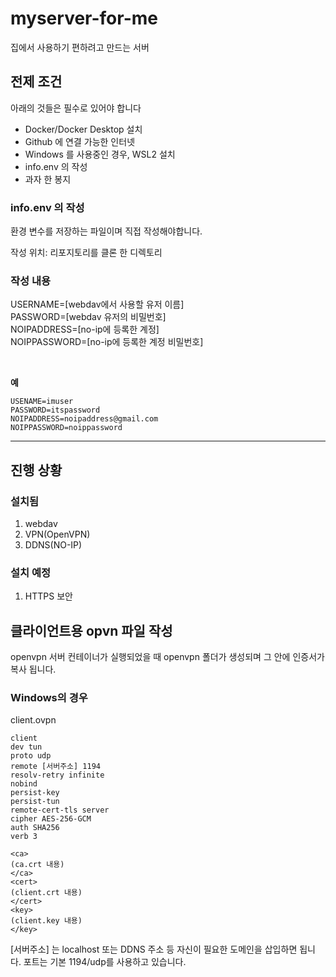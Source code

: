 # myserver-for-me
집에서 사용하기 편하려고 만드는 서버

## 전제 조건
아래의 것들은 필수로 있어야 합니다

- Docker/Docker Desktop 설치
- Github 에 연결 가능한 인터넷
- Windows 를 사용중인 경우, WSL2 설치
- info.env 의 작성
- 과자 한 봉지

### info.env 의 작성
환경 변수를 저장하는 파일이며 직접 작성해야합니다.<br>

작성 위치: 리포지토리를 클론 한 디렉토리

### 작성 내용
USERNAME=[webdav에서 사용할 유저 이름]<br>
PASSWORD=[webdav 유저의 비밀번호]<br>
NOIPADDRESS=[no-ip에 등록한 계정]<br>
NOIPPASSWORD=[no-ip에 등록한 계정 비밀번호]<br>

<br>

**예**
```
USENAME=imuser
PASSWORD=itspassword
NOIPADDRESS=noipaddress@gmail.com
NOIPPASSWORD=noippassword
```

---

## 진행 상황
### 설치됨

1. webdav
2. VPN(OpenVPN)
3. DDNS(NO-IP)

### 설치 예정

1. HTTPS 보안



## 클라이언트용 opvn 파일 작성
openvpn 서버 컨테이너가 실행되었을 때 openvpn 폴더가 생성되며 그 안에 인증서가 복사 됩니다.

### Windows의 경우
client.ovpn

```
client
dev tun
proto udp
remote [서버주소] 1194
resolv-retry infinite
nobind
persist-key
persist-tun
remote-cert-tls server
cipher AES-256-GCM
auth SHA256
verb 3

<ca>
(ca.crt 내용)
</ca>
<cert>
(client.crt 내용)
</cert>
<key>
(client.key 내용)
</key>
```

[서버주소] 는 localhost 또는 DDNS 주소 등 자신이 필요한 도메인을 삽입하면 됩니다.
포트는 기본 1194/udp를 사용하고 있습니다.
